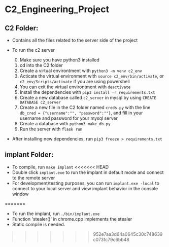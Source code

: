 # C2_Engineering_Project

## C2 Folder: ##

- Contains all the files related to the server side of the project

- To run the c2 server

    0. Make sure you have python3 installed
    1. cd into the C2 folder
    2. Create a virtual environtment with `python3 -m venv c2_env`
    3. Acticate the virtual environment with `source c2_env/bin/activate`, or `c2_env/Scripts/activate` if you are using powershell
    4. You can exit the virtual environtment with `deactivate`
    5. Install the dependencies with `pip3 install -r requirements.txt`
    6. Create a new database called `c2_server` in mysql by using `CREATE DATABASE c2_server`
    7. Create a new file in the C2 folder named `creds.py` with the line `db_cred = {"username":"", "password":""}`, and fill in your username and password for your mysql server
    8. Create a database with `python3 make_db.py`
    9. Run the server with `flask run`

- After installing new dependencies, run `pip3 freeze > requirements.txt`

## implant Folder:

- To compile, run `make implant`
<<<<<<< HEAD
- Double click `implant.exe` to run the implant in default mode and connect to the remote server
- For development/testing purposes, you can run `implant.exe -local` to connect to your local server and view implant behavior in the console window 

=======
- To run the implant, run `./bin/implant.exe`
- Function 'stealer()' in chrome.cpp implements the stealer
- Static compile is needed.
>>>>>>> 952e7aa3d64a0645c30c748639c073fc79c6bb48
